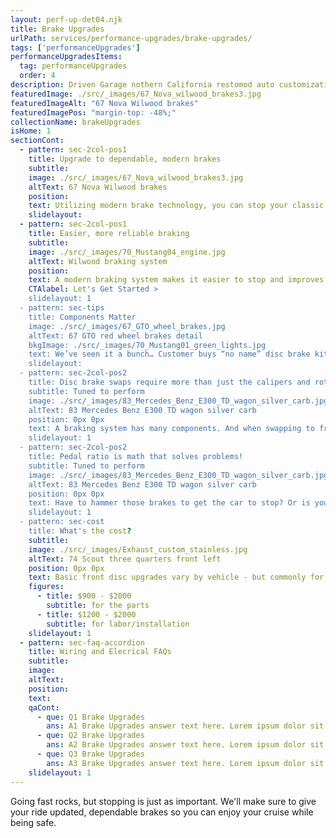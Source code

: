 ```yaml
---
layout: perf-up-det04.njk
title: Brake Upgrades
urlPath: services/performance-upgrades/brake-upgrades/
tags: ['performanceUpgrades']
performanceUpgradesItems:
  tag: performanceUpgrades
  order: 4
description: Driven Garage nothern California restomod auto customization and repair shop
featuredImage: ./src/_images/67_Nova_wilwood_brakes3.jpg
featuredImageAlt: "67 Nova Wilwood brakes"
featuredImagePos: "margin-top: -48%;"
collectionName: brakeUpgrades
isHome: 1
sectionCont:
  - pattern: sec-2col-pos1
    title: Upgrade to dependable, modern brakes
    subtitle: 
    image: ./src/_images/67_Nova_wilwood_brakes3.jpg
    altText: 67 Nova Wilwood brakes
    position: 
    text: Utilizing modern brake technology, you can stop your classic car in a shorter distance and with less effort, giving you peace of mind on the road. Plus, a brake upgrade can improve your car's handling and performance, making it more fun to drive.
    slidelayout:
  - pattern: sec-2col-pos1
    title: Easier, more reliable braking
    subtitle: 
    image: ./src/_images/70_Mustang04_engine.jpg
    altText: Wilwood braking system
    position: 
    text: A modern braking system makes it easier to stop and improves handling. This can be especially helpful if you have a classic car with a lot of horsepower. New brakes are more effective than their old-school counterparts, so you can stop your car in a shorter distance. This can be a lifesaver in an emergency situation.
    CTAlabel: Let's Get Started >
    slidelayout: 1
  - pattern: sec-tips
    title: Components Matter
    image: ./src/_images/67_GTO_wheel_brakes.jpg
    altText: 67 GTO red wheel brakes detail
    bkgImage: ./src/_images/70_Mustang01_green_lights.jpg
    text: We’ve seen it a bunch… Customer buys “no name” disc brake kit online and asks us to install it. Most of these kits use off the shelf parts from 20 year old cars and some brackets. They rarely fit right and can take 2x longer to install. We prefer to spec a good engineered component from a company like Wilwood Engineering, Brembo, Baer, etc. The kit was engineered for the car - and can generally be installed in half the time of some cobbled together “Kit”.  You save in the long run by saving on Labor hours - $400 saved on the cheap kit can end up costing you $800 in hours to install. You also get a superior product that adds resale to the car.
    slidelayout:
  - pattern: sec-2col-pos2
    title: Disc brake swaps require more than just the calipers and rotors
    subtitle: Tuned to perform
    image: ./src/_images/83_Mercedes_Benz_E300_TD_wagon_silver_carb.jpg
    altText: 83 Mercedes Benz E300 TD wagon silver carb
    position: 0px 0px
    text: A braking system has many components. And when swapping to front (or 4 wheel) disc brakes we also need to change the lines, and most importantly the brake master cylinder. You can’t use a drum/drum master for a disc/drum set-up.
    slidelayout: 1
  - pattern: sec-2col-pos2
    title: Pedal ratio is math that solves problems!
    subtitle: Tuned to perform
    image: ./src/_images/83_Mercedes_Benz_E300_TD_wagon_silver_carb.jpg
    altText: 83 Mercedes Benz E300 TD wagon silver carb
    position: 0px 0px
    text: Have to hammer those brakes to get the car to stop? Or is your pedal “Touchy” sending the car into a screech without much pressure. Pedal ratio may be the issue - we can get to the root of this issue and get you stopping safely.
    slidelayout: 1
  - pattern: sec-cost
    title: What's the cost?
    subtitle: 
    image: ./src/_images/Exhaust_custom_stainless.jpg
    altText: 74 Scout three quarters front left
    position: 0px 0px
    text: Basic front disc upgrades vary by vehicle - but commonly for a simple set-up you can expect to pay the following
    figures:
      - title: $900 - $2000
        subtitle: for the parts
      - title: $1200 - $2000
        subtitle: for labor/installation
    slidelayout: 1
  - pattern: sec-faq-accordion
    title: Wiring and Elecrical FAQs
    subtitle: 
    image: 
    altText: 
    position: 
    text: 
    qaCont:
      - que: Q1 Brake Upgrades
        ans: A1 Brake Upgrades answer text here. Lorem ipsum dolor sit amet, consectetur adipiscing elit. Cras vitae dolor id enim iaculis bibendum. Fusce ut pellentesque erat.
      - que: Q2 Brake Upgrades
        ans: A2 Brake Upgrades answer text here. Lorem ipsum dolor sit amet, consectetur adipiscing elit. Cras vitae dolor id enim iaculis bibendum. Fusce ut pellentesque erat.
      - que: Q3 Brake Upgrades
        ans: A3 Brake Upgrades answer text here. Lorem ipsum dolor sit amet, consectetur adipiscing elit. Cras vitae dolor id enim iaculis bibendum. Fusce ut pellentesque erat.
    slidelayout: 1
---
```



Going fast rocks, but stopping is just as important. We'll make sure to give your ride updated, dependable brakes so you can enjoy your cruise while being safe.